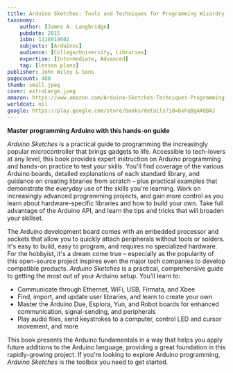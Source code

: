 ```yaml
---
title: Arduino Sketches: Tools and Techniques for Programming Wizardry
taxonomy:
	author: [James A. Langbridge]
	pubdate: 2015
	isbn: 1118919602
	subjects: [Arduinos]
	audience: [College/University, Libraries]
	expertise: [Intermediate, Advanced]
	tag: [lesson plans]
publisher: John Wiley & Sons
pagecount: 480
thumb: small.jpeg
cover: extraLarge.jpeg
amazon: https://www.amazon.com/Arduino-Sketches-Techniques-Programming-Wizardry/dp/1118919602
worldcat: nil
google: https://play.google.com/store/books/details?id=bxFqBgAAQBAJ
---
```

<b>Master programming Arduino with this hands-on guide</b> <p><i>Arduino Sketches</i> is a practical guide to programming the increasingly popular microcontroller that brings gadgets to life. Accessible to tech-lovers at any level, this book provides expert instruction on Arduino programming and hands-on practice to test your skills. You'll find coverage of the various Arduino boards, detailed explanations of each standard library, and guidance on creating libraries from scratch – plus practical examples that demonstrate the everyday use of the skills you're learning. Work on increasingly advanced programming projects, and gain more control as you learn about hardware-specific libraries and how to build your own. Take full advantage of the Arduino API, and learn the tips and tricks that will broaden your skillset.</p> <p>The Arduino development board comes with an embedded processor and sockets that allow you to quickly attach peripherals without tools or solders. It's easy to build, easy to program, and requires no specialized hardware. For the hobbyist, it's a dream come true – especially as the popularity of this open-source project inspires even the major tech companies to develop compatible products. <i>Arduino Sketches</i> is a practical, comprehensive guide to getting the most out of your Arduino setup. You'll learn to:</p> <ul> <li>Communicate through Ethernet, WiFi, USB, Firmata, and Xbee</li> <li>Find, import, and update user libraries, and learn to create your own</li> <li>Master the Arduino Due, Esplora, Yun, and Robot boards for enhanced communication, signal-sending, and peripherals</li> <li>Play audio files, send keystrokes to a computer, control LED and cursor movement, and more</li> </ul> <p>This book presents the Arduino fundamentals in a way that helps you apply future additions to the Arduino language, providing a great foundation in this rapidly-growing project. If you're looking to explore Arduino programming, <i>Arduino Sketches</i> is the toolbox you need to get started.</p>